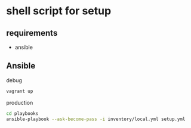 # shell script for setup

## requirements

- ansible

## Ansible

debug

```sh
vagrant up
```

production

```sh
cd playbooks
ansible-playbook --ask-become-pass -i inventory/local.yml setup.yml
```
